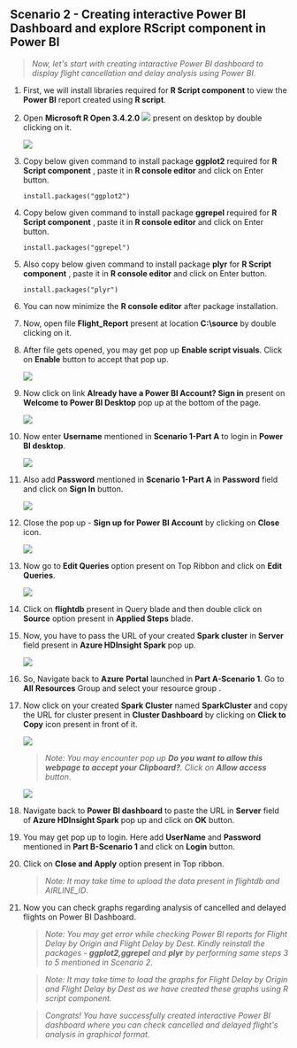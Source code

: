 <page title="Creating interactive Power BI Dashboard and explore RScript component in Power BI"/>

## Scenario 2 -  Creating interactive Power BI Dashboard and explore RScript component in Power BI

   >_Now, let's start with creating intaractive Power BI dashboard to display flight cancellation and delay analysis using Power BI._

1. First, we will install libraries required for **R Script component** to view the **Power BI** report created using **R script**.
1. Open **Microsoft R Open 3.4.2.0** ![](img/Rscript.png) present on desktop by double clicking on it.

   ![](img/RConsole.png)

1. Copy below given command to install package **ggplot2** required for **R Script component** , paste it in **R console editor** and click on Enter button.
   ```
   install.packages("ggplot2")
   ```
1. Copy below given command to install package **ggrepel** required for **R Script component** , paste it in **R console editor** and click on Enter button.
   ```
   install.packages("ggrepel")
   ```
1. Also copy below given command to install package **plyr** for **R Script component** , paste it in **R console editor** and click on Enter button.
   ```
   install.packages("plyr")
   ```
1. You can now minimize the **R console editor** after package installation.
1. Now, open file **Flight_Report** present at location **C:\source** by double clicking on it.
1. After file gets opened, you may get pop up **Enable script visuals**. Click on **Enable** button to accept that pop up.
   
   ![](img/EnableScriptPopUp.png)

1. Now click on link **Already have a Power BI Account? Sign in** present on **Welcome to Power BI Desktop** pop up at the bottom of the page.

   ![](img/WelcomeBI.png)

1. Now enter **Username** mentioned in **Scenario 1-Part A** to login in **Power BI desktop**.

   ![](img/Login.png)

1. Also add **Password** mentioned in **Scenario 1-Part A** in **Password** field and click on **Sign In** button.

   ![](img/password.png)

1. Close the pop up - **Sign up for Power BI Account** by clicking on **Close** icon.
   
   ![](img/SignUpPopup.png)

1. Now go to **Edit Queries** option present on Top Ribbon and click on **Edit Queries**.
 
   ![](img/EditQueries.png)

1. Click on **flightdb** present in Query blade and then double click on **Source** option present in **Applied Steps** blade.
1. Now, you have to pass the URL of your created **Spark cluster** in **Server** field present in **Azure HDInsight Spark** pop up.

   ![](img/HDSparkPopup.png)

1. So, Navigate back to **Azure** **Portal** launched in **Part A-Scenario 1**. Go to **All** **Resources** Group and select your resource group **<inject story-id="story://Content-Private/content/dfd/SP-GDA/gdaexpericence4/story_a_spark_with_cosmosdb" key="myResourceGroupName"/>**.
1. Now click on your created **Spark Cluster** named **SparkCluster<inject story-id="story://Content-Private/content/dfd/SP-GDA/gdaexpericence4/story_a_spark_with_cosmosdb" key="myResourceGroupName"/>** and copy the URL for cluster present in **Cluster Dashboard** by clicking on **Click to Copy** icon present in front of it.  

   ![](img/ClusterURL.png)

   >_Note: You may encounter pop up **Do you want to allow this webpage to accept your Clipboard?**. Click on **Allow access** button_.
     
   ![](img/allowAccess.png)

1. Navigate back to **Power BI dashboard** to paste the URL in **Server** field of **Azure HDInsight Spark** pop up and click on **OK** button.
1. You may get pop up to login. Here add **UserName** and **Password** mentioned in **Part B-Scenario 1** and click on **Login** button.
1. Click on **Close and Apply** option present in Top ribbon.
   >_Note: It may take time to upload the data present in flightdb and AIRLINE_ID_.

1. Now you can check graphs regarding analysis of cancelled and delayed flights on Power BI Dashboard.
   >_Note: You may get error while checking Power BI reports for Flight Delay by Origin and Flight Delay by Dest. Kindly reinstall the packages - **ggplot2,ggrepel** and **plyr** by performing same steps 3 to 5 mentioned in Scenario 2_.

   >_Note: It may take time to load the graphs for Flight Delay by Origin and Flight Delay by Dest as we have created these graphs using R script component._

   >_Congrats! You have successfully created interactive Power BI dashboard where you can check cancelled and delayed flight's analysis in graphical format._
   
   
 